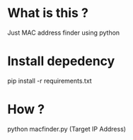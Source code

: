 # What is this ?

Just MAC address finder using python

# Install depedency
pip install -r requirements.txt

# How ?
python macfinder.py (Target IP Address)
